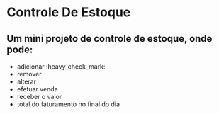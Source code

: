 # Controle De Estoque

## Um mini projeto de controle de estoque, onde pode: 

<ul>
  <li>adicionar :heavy_check_mark:</li>
  <li>remover</li>
  <li>alterar</li>
  <li>efetuar venda</li>
  <li>receber o valor</li>
  <li>total do faturamento no final do dia</li>
</ul>
